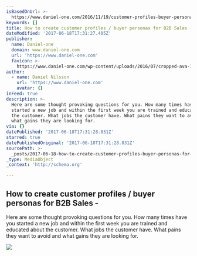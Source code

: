 ```yaml
---
isBasedOnUrl: >-
  https://www.daniel-one.com/2016/11/19/customer-profiles-buyer-personas-b2b/?utm_campaign=Submission&utm_medium=Community&utm_source=GrowthHackers.com
keywords: []
title: How to create customer profiles / buyer personas for B2B Sales -
dateModified: '2017-06-18T17:31:27.405Z'
publisher:
  name: Daniel-one
  domain: www.daniel-one.com
  url: 'https://www.daniel-one.com'
  favicon: >-
    https://www.daniel-one.com/wp-content/uploads/2016/07/cropped-ava-192x192.png
author:
  - name: Daniel Nilsson
    url: 'https://www.daniel-one.com'
    avatar: {}
inFeed: true
description: >-
  Here are some thought provoking questions for you. How many times have you
  started a new job and within the first week you are trained and educated about
  the customer. What jobs the customer have. What pains they want to avoid and
  what gains they are looking for.
via: {}
datePublished: '2017-06-18T17:31:28.831Z'
starred: true
datePublishedOriginal: '2017-06-18T17:31:28.831Z'
sourcePath: >-
  _posts/2017-06-18-how-to-create-customer-profiles-buyer-personas-for-b2b-sal.md
_type: MediaObject
_context: 'http://schema.org'

---
```

<article style=""><h1>How to create customer profiles / buyer personas for B2B Sales -</h1><p>Here are some thought provoking questions for you. How many times have you started a new job and within the first week you are trained and educated about the customer. What jobs the customer have. What pains they want to avoid and what gains they are looking for.</p><img src="https://www.daniel-one.com/wp-content/uploads/2016/11/How-to-create-customer-profiles-buyer-personas-for-B2B-Sales.png" /></article>